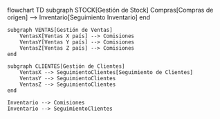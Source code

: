 flowchart TD
    subgraph STOCK[Gestión de Stock]
        Compras[Compras de origen] --> Inventario[Seguimiento Inventario]
    end

    subgraph VENTAS[Gestión de Ventas]
        VentasX[Ventas X país] --> Comisiones
        VentasY[Ventas Y país] --> Comisiones
        VentasZ[Ventas Z país] --> Comisiones
    end

    subgraph CLIENTES[Gestión de Clientes]
        VentasX --> SeguimientoClientes[Seguimiento de Clientes]
        VentasY --> SeguimientoClientes
        VentasZ --> SeguimientoClientes
    end

    Inventario --> Comisiones
    Inventario --> SeguimientoClientes
